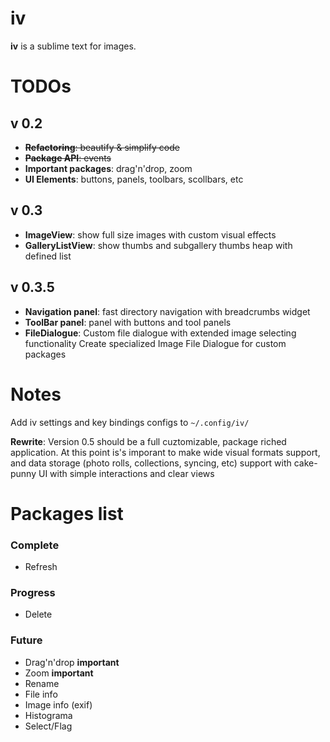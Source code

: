 iv
==

__iv__ is a sublime text for images.


TODOs
==

## v 0.2
* ~~**Refactoring**: beautify & simplify code~~
* ~~**Package API**: events~~
* **Important packages**: drag'n'drop, zoom
* **UI Elements**: buttons, panels, toolbars, scollbars, etc

## v 0.3
* **ImageView**: show full size images with custom visual effects
* **GalleryListView**: show thumbs and subgallery thumbs heap with defined list

## v 0.3.5
* **Navigation panel**: fast directory navigation with breadcrumbs widget
* **ToolBar panel**: panel with buttons and tool panels
* **FileDialogue**: Custom file dialogue with extended image selecting functionality
  Create specialized Image File Dialogue for custom packages

Notes
====
Add iv settings and key bindings configs to `~/.config/iv/`

**Rewrite**: Version 0.5 should be a full cuztomizable, package riched application.
At this point is's imporant to make wide visual formats support,
and data storage (photo rolls, collections, syncing, etc) support with
cake-punny UI with simple interactions and clear views


Packages list
===

### Complete

* Refresh

### Progress
* Delete

### Future
* Drag'n'drop **important**
* Zoom **important**
* Rename
* File info
* Image info (exif)
* Histograma
* Select/Flag
